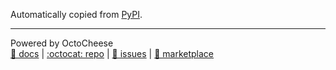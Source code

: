 Automatically copied from [PyPI](https://pypi.org/project/octocat/1.2.3).

---

Powered by OctoCheese\
[📝 docs](https://octocheese.readthedocs.io) | [:octocat: repo](https://github.com/domdfcoding/octocheese) | [🙋 issues](https://github.com/domdfcoding/octocheese/issues) | [🏪 marketplace](https://github.com/marketplace/octocheese)

<!-- Octocheese: Last Updated 2020-07-04 -->
